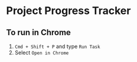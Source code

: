 # Project Progress Tracker

## To run in Chrome

1. `Cmd + Shift + P` and type `Run Task`
2. Select `Open in Chrome`
